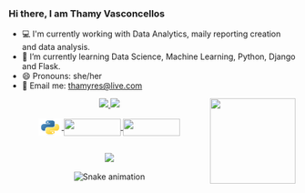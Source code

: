 ### Hi there,  I am Thamy Vasconcellos
<div>
  
- 💻  I'm currently working with Data Analytics, maily reporting creation and data analysis.
- 🌱  I’m currently learning Data Science, Machine Learning, Python, Django and Flask.
- 😄  Pronouns: she/her
- 📧  Email me: thamyres@live.com
<img align="right" alt="" width="150" height="150" border="0" src="https://i.picasion.com/pic91/7fa1b91f05a635396d30f8a8dbd00f6d.gif">
  </div>



<div align="center">
  <a href="https://github.ibm.com/thamyvas1">
  <img height="150em" src="https://github-readme-stats.vercel.app/api?username=thamyvas1&show_icons=true&theme=nord&include_all_commits=true&count_private=true"/>
  <img height="150em" src="https://github-readme-stats.vercel.app/api/top-langs/?username=thamyvas1&layout=compact&langs_count=7&theme=nord"/>
</div>
  <div align="center">
<div style="display: inline_block"><br>
  <img align="center" alt="" height="30" width="40" src="https://raw.githubusercontent.com/devicons/devicon/master/icons/python/python-original.svg">
  <img align="center" alt="" height="30" width="100" src="https://img.shields.io/badge/Django-092E20?style=for-the-badge&logo=django&logoColor=white">
 <img align="center" alt="" height="30" width="100" src="https://blog.bipinr.com/content/images/wordpress/2018/01/ibm_db2.png">
</div>
  
  ##
 
<div>
  <div align="center">
  <a href="https://www.linkedin.com/in/thamyresvasconcellos/" target="_blank"><img src="https://img.shields.io/badge/-LinkedIn-%230077B5?style=for-the-badge&logo=linkedin&logoColor=white" target="_blank"></a> 
 
  ![Snake animation](https://github.com/thamyvas1/thamyvas1/blob/output/github-contribution-grid-snake.svg)
 
</div>
